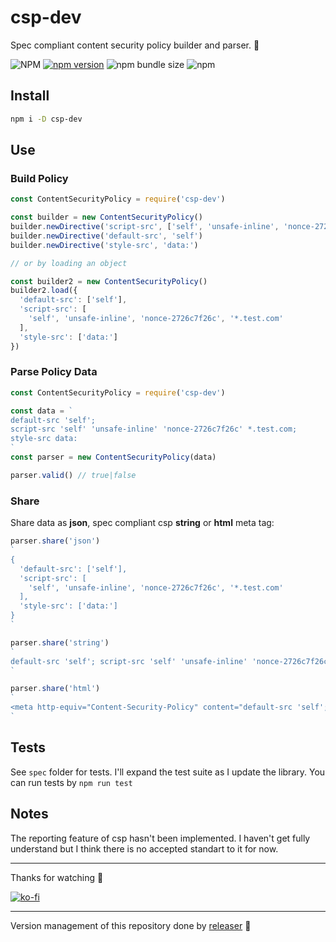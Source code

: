 # csp-dev
Spec compliant content security policy builder and parser. 🚨

![NPM](https://img.shields.io/npm/l/csp-dev)
[![npm version](https://badge.fury.io/js/csp-dev.svg)](https://badge.fury.io/js/csp-dev)
![npm bundle size](https://img.shields.io/bundlephobia/min/csp-dev)
![npm](https://img.shields.io/npm/dy/csp-dev)

## Install
```sh
npm i -D csp-dev
```

## Use
### Build Policy
```js
const ContentSecurityPolicy = require('csp-dev')

const builder = new ContentSecurityPolicy()
builder.newDirective('script-src', ['self', 'unsafe-inline', 'nonce-2726c7f26c', '*.test.com'])
builder.newDirective('default-src', 'self')
builder.newDirective('style-src', 'data:')

// or by loading an object

const builder2 = new ContentSecurityPolicy()
builder2.load({
  'default-src': ['self'],
  'script-src': [
    'self', 'unsafe-inline', 'nonce-2726c7f26c', '*.test.com'
  ],
  'style-src': ['data:']
})
```
### Parse Policy Data
```js
const ContentSecurityPolicy = require('csp-dev')

const data = `
default-src 'self';
script-src 'self' 'unsafe-inline' 'nonce-2726c7f26c' *.test.com;
style-src data:
`
const parser = new ContentSecurityPolicy(data)

parser.valid() // true|false
```
### Share
Share data as **json**, spec compliant csp **string** or **html** meta tag:
```js
parser.share('json')
`
{
  'default-src': ['self'],
  'script-src': [
    'self', 'unsafe-inline', 'nonce-2726c7f26c', '*.test.com'
  ],
  'style-src': ['data:']
}
`

parser.share('string')
`
default-src 'self'; script-src 'self' 'unsafe-inline' 'nonce-2726c7f26c' *.test.com; style-src data:
`

parser.share('html')
`
<meta http-equiv="Content-Security-Policy" content="default-src 'self'; script-src 'self' 'unsafe-inline' 'nonce-2726c7f26c' *.test.com; style-src data:">
`
```

## Tests
See `spec` folder for tests. I'll expand the test suite as I update the library. You can run tests by `npm run test`

## Notes
The reporting feature of csp hasn't been implemented. I haven't get fully understand but I think there is no accepted standart to it for now.

---

Thanks for watching 🐬

[![ko-fi](https://www.ko-fi.com/img/githubbutton_sm.svg)](https://ko-fi.com/F1F1RFO7)

---

Version management of this repository done by [releaser](https://github.com/muratgozel/node-releaser) 🚀
